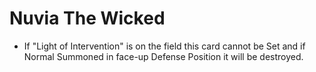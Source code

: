 # Nuvia The Wicked

*   If "Light of Intervention" is on the field this card cannot be Set and if Normal Summoned in face-up Defense Position it will be destroyed.
